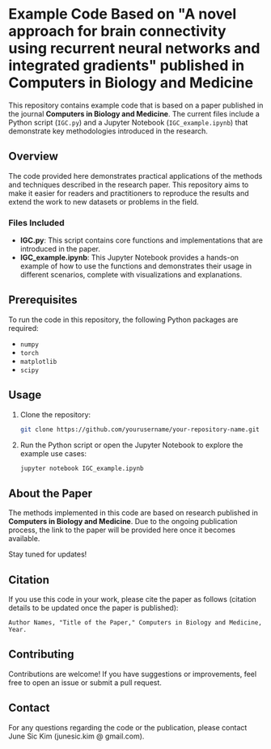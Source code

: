 # Example Code Based on "A novel approach for brain connectivity using recurrent neural networks and integrated gradients" published in Computers in Biology and Medicine

This repository contains example code that is based on a paper published in the journal **Computers in Biology and Medicine**. The current files include a Python script (`IGC.py`) and a Jupyter Notebook (`IGC_example.ipynb`) that demonstrate key methodologies introduced in the research.

## Overview

The code provided here demonstrates practical applications of the methods and techniques described in the research paper. This repository aims to make it easier for readers and practitioners to reproduce the results and extend the work to new datasets or problems in the field.

### Files Included
- **IGC.py**: This script contains core functions and implementations that are introduced in the paper.
- **IGC_example.ipynb**: This Jupyter Notebook provides a hands-on example of how to use the functions and demonstrates their usage in different scenarios, complete with visualizations and explanations.

## Prerequisites

To run the code in this repository, the following Python packages are required:
- `numpy`
- `torch`
- `matplotlib`
- `scipy`

## Usage

1. Clone the repository:
   ```bash
   git clone https://github.com/yourusername/your-repository-name.git
   ```

2. Run the Python script or open the Jupyter Notebook to explore the example use cases:
   ```bash
   jupyter notebook IGC_example.ipynb
   ```

## About the Paper

The methods implemented in this code are based on research published in **Computers in Biology and Medicine**. Due to the ongoing publication process, the link to the paper will be provided here once it becomes available.

Stay tuned for updates!

## Citation

If you use this code in your work, please cite the paper as follows (citation details to be updated once the paper is published):
```
Author Names, "Title of the Paper," Computers in Biology and Medicine, Year.
```

## Contributing

Contributions are welcome! If you have suggestions or improvements, feel free to open an issue or submit a pull request.

## Contact

For any questions regarding the code or the publication, please contact June Sic Kim (junesic.kim @ gmail.com).
